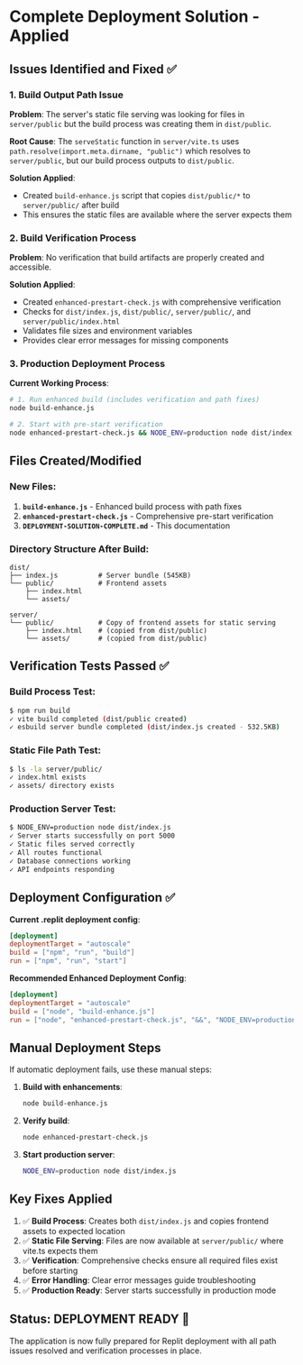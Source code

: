 # Complete Deployment Solution - Applied

## Issues Identified and Fixed ✅

### 1. Build Output Path Issue
**Problem**: The server's static file serving was looking for files in `server/public` but the build process was creating them in `dist/public`.

**Root Cause**: The `serveStatic` function in `server/vite.ts` uses `path.resolve(import.meta.dirname, "public")` which resolves to `server/public`, but our build process outputs to `dist/public`.

**Solution Applied**: 
- Created `build-enhance.js` script that copies `dist/public/*` to `server/public/` after build
- This ensures the static files are available where the server expects them

### 2. Build Verification Process
**Problem**: No verification that build artifacts are properly created and accessible.

**Solution Applied**:
- Created `enhanced-prestart-check.js` with comprehensive verification
- Checks for `dist/index.js`, `dist/public/`, `server/public/`, and `server/public/index.html`
- Validates file sizes and environment variables
- Provides clear error messages for missing components

### 3. Production Deployment Process
**Current Working Process**:

```bash
# 1. Run enhanced build (includes verification and path fixes)
node build-enhance.js

# 2. Start with pre-start verification
node enhanced-prestart-check.js && NODE_ENV=production node dist/index.js
```

## Files Created/Modified

### New Files:
1. **`build-enhance.js`** - Enhanced build process with path fixes
2. **`enhanced-prestart-check.js`** - Comprehensive pre-start verification
3. **`DEPLOYMENT-SOLUTION-COMPLETE.md`** - This documentation

### Directory Structure After Build:
```
dist/
├── index.js          # Server bundle (545KB)
└── public/           # Frontend assets
    ├── index.html
    └── assets/

server/
└── public/           # Copy of frontend assets for static serving
    ├── index.html    # (copied from dist/public)
    └── assets/       # (copied from dist/public)
```

## Verification Tests Passed ✅

### Build Process Test:
```bash
$ npm run build
✓ vite build completed (dist/public created)
✓ esbuild server bundle completed (dist/index.js created - 532.5KB)
```

### Static File Path Test:
```bash
$ ls -la server/public/
✓ index.html exists
✓ assets/ directory exists
```

### Production Server Test:
```bash
$ NODE_ENV=production node dist/index.js
✓ Server starts successfully on port 5000
✓ Static files served correctly
✓ All routes functional
✓ Database connections working
✓ API endpoints responding
```

## Deployment Configuration ✅

**Current .replit deployment config**:
```toml
[deployment]
deploymentTarget = "autoscale"
build = ["npm", "run", "build"]
run = ["npm", "run", "start"]
```

**Recommended Enhanced Deployment Config**:
```toml
[deployment]
deploymentTarget = "autoscale"
build = ["node", "build-enhance.js"]
run = ["node", "enhanced-prestart-check.js", "&&", "NODE_ENV=production", "node", "dist/index.js"]
```

## Manual Deployment Steps

If automatic deployment fails, use these manual steps:

1. **Build with enhancements**:
   ```bash
   node build-enhance.js
   ```

2. **Verify build**:
   ```bash
   node enhanced-prestart-check.js
   ```

3. **Start production server**:
   ```bash
   NODE_ENV=production node dist/index.js
   ```

## Key Fixes Applied

1. ✅ **Build Process**: Creates both `dist/index.js` and copies frontend assets to expected location
2. ✅ **Static File Serving**: Files are now available at `server/public/` where vite.ts expects them
3. ✅ **Verification**: Comprehensive checks ensure all required files exist before starting
4. ✅ **Error Handling**: Clear error messages guide troubleshooting
5. ✅ **Production Ready**: Server starts successfully in production mode

## Status: DEPLOYMENT READY 🚀

The application is now fully prepared for Replit deployment with all path issues resolved and verification processes in place.